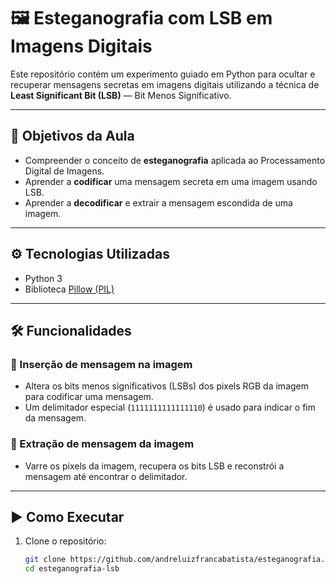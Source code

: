 # 🖼️ Esteganografia com LSB em Imagens Digitais

Este repositório contém um experimento guiado em Python para ocultar e recuperar mensagens secretas em imagens digitais utilizando a técnica de **Least Significant Bit (LSB)** — Bit Menos Significativo.

---

## 🎯 Objetivos da Aula

- Compreender o conceito de **esteganografia** aplicada ao Processamento Digital de Imagens.
- Aprender a **codificar** uma mensagem secreta em uma imagem usando LSB.
- Aprender a **decodificar** e extrair a mensagem escondida de uma imagem.

---

## ⚙️ Tecnologias Utilizadas

- Python 3
- Biblioteca [Pillow (PIL)](https://python-pillow.org)

---

## 🛠️ Funcionalidades

### 🔐 Inserção de mensagem na imagem
- Altera os bits menos significativos (LSBs) dos pixels RGB da imagem para codificar uma mensagem.
- Um delimitador especial (`1111111111111110`) é usado para indicar o fim da mensagem.

### 🔎 Extração de mensagem da imagem
- Varre os pixels da imagem, recupera os bits LSB e reconstrói a mensagem até encontrar o delimitador.

---

## ▶️ Como Executar

1. Clone o repositório:
   ```bash
   git clone https://github.com/andreluizfrancabatista/esteganografia.git
   cd esteganografia-lsb
